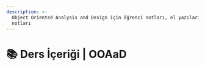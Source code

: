 ```yaml
---
description: >-
  Object Oriented Analysis and Design için öğrenci notları, el yazıları, tutulmuş notlar
  notları
---
```


# 📚 Ders İçeriği \| OOAaD
